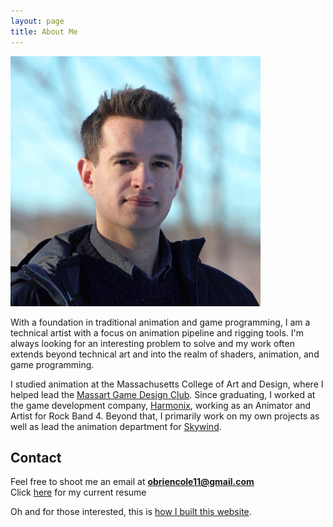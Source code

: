 ```yaml
---
layout: page
title: About Me
---
```

<img src="/blog/assets/about/newProfile2017_compressed.jpg" alt="ProfilePic" style="width: 400px;"/>


With a foundation in traditional animation and game programming, I am a technical artist with a focus on animation pipeline and rigging tools. I'm always looking for an interesting problem to solve and my work often extends beyond technical art and into the realm of shaders, animation, and game programming.

I studied animation at the Massachusetts College of Art and Design, where I helped lead the [Massart Game Design Club](https://www.facebook.com/groups/Massart.GDC/). Since graduating, I worked at the game development company, [Harmonix](http://www.harmonixmusic.com/), working as an Animator and Artist for Rock Band 4. Beyond that, I primarily work on my own projects as well as lead the animation department for [Skywind](https://www.youtube.com/watch?v=PewuaPKnhnc).

## Contact

Feel free to shoot me an email at **obriencole11@gmail.com** <br/>
Click [here](http://obriencole11.github.io/portfolio/img/resume.pdf) for my current resume

Oh and for those interested, this is [how I built this website](/2017/07/31/how_i_built_this_website).


